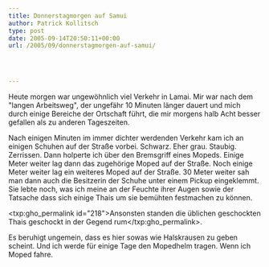 ```yaml
---
title: Donnerstagmorgen auf Samui
author: Patrick Kollitsch
type: post
date: 2005-09-14T20:50:11+00:00
url: /2005/09/donnerstagmorgen-auf-samui/




---
```

Heute morgen war ungewöhnlich viel Verkehr in Lamai. Mir war nach dem "langen Arbeitsweg", der ungefähr 10 Minuten länger dauert und mich durch einige Bereiche der Ortschaft führt, die mir morgens halb Acht besser gefallen als zu anderen Tageszeiten. 

Nach einigen Minuten im immer dichter werdenden Verkehr kam ich an einigen Schuhen auf der Straße vorbei. Schwarz. Eher grau. Staubig. Zerrissen. Dann holperte ich über den Bremsgriff eines Mopeds. Einige Meter weiter lag dann das zugehörige Moped auf der Straße. Noch einige Meter weiter lag ein weiteres Moped auf der Straße. 30 Meter weiter sah man dann auch die Besitzerin der Schuhe unter einem Pickup eingeklemmt. Sie lebte noch, was ich meine an der Feuchte ihrer Augen sowie der Tatsache dass sich einige Thais um sie bemühten festmachen zu können.

<txp:gho_permalink id="218">Ansonsten standen die üblichen geschockten Thais geschockt in der Gegend rum</txp:gho_permalink>. 

Es beruhigt ungemein, dass es hier sowas wie Halskrausen zu geben scheint. Und ich werde für einige Tage den Mopedhelm tragen. Wenn ich Moped fahre.
